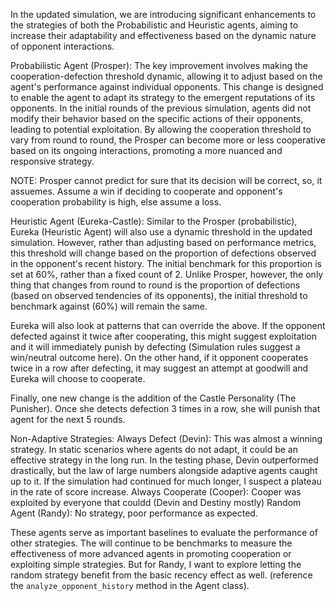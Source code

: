 In the updated simulation, we are introducing significant enhancements to the strategies of both the Probabilistic and Heuristic agents, aiming to increase their adaptability and effectiveness based on the dynamic nature of opponent interactions.

Probabilistic Agent (Prosper): The key improvement involves making the cooperation-defection threshold dynamic, allowing it to adjust based on the agent's performance against individual opponents. This change is designed to enable the agent to adapt its strategy to the emergent reputations of its opponents. In the initial rounds of the previous simulation, agents did not modify their behavior based on the specific actions of their opponents, leading to potential exploitation. By allowing the cooperation threshold to vary from round to round, the Prosper can become more or less cooperative based on its ongoing interactions, promoting a more nuanced and responsive strategy.

NOTE: Prosper cannot predict for sure that its decision will be correct, so, it assuemes. Assume a win if deciding to cooperate and opponent's cooperation probability is high, else assume a loss.
       

Heuristic Agent (Eureka-Castle): Similar to the Prosper (probabilistic), Eureka (Heuristic Agent) will also use a dynamic threshold in the updated simulation. However, rather than adjusting based on performance metrics, this threshold will change based on the proportion of defections observed in the opponent's recent history. The initial benchmark for this proportion is set at 60%, rather than a fixed count of 2. Unlike Prosper, however, the only thing that changes from round to round is the proportion of defections (based on observed tendencies of its opponents), the initial threshold to benchmark against (60%) will remain the same.

Eureka will also look at patterns that can override the above. If the opponent defected against it twice after cooperating, this might suggest exploitation and it will immediately punish by defecting (Simulation rules suggest a win/neutral outcome here). On the other hand, if it opponent cooperates twice in a row after defecting, it may suggest an attempt at goodwill and Eureka will choose to cooperate.

Finally, one new change is the addition of the Castle Personality (The Punisher). Once she detects defection 3 times in a row, she will punish that agent for the next 5 rounds.


Non-Adaptive Strategies:
Always Defect (Devin): This was almost a winning strategy. In static scenarios where agents do not adapt, it could be an effective strategy in the long run. In the testing phase, Devin outperformed drastically, but the law of large numbers alongside adaptive agents caught up to it. If the simulation had continued for much longer, I suspect a plateau in the rate of score increase.
Always Cooperate (Cooper): Cooper was exploited by everyone that couldd (Devin and Destiny mostly)
Random Agent (Randy): No strategy, poor performance as expected.

These agents serve as important baselines to evaluate the performance of other strategies. The will continue to be benchmarks to measure the effectiveness of more advanced agents in promoting cooperation or exploiting simple strategies. But for Randy, I want to explore letting the random strategy benefit from the basic recency effect as well. (reference the `analyze_opponent_history` method in the Agent class).